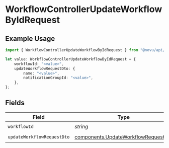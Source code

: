 # WorkflowControllerUpdateWorkflowByIdRequest

## Example Usage

```typescript
import { WorkflowControllerUpdateWorkflowByIdRequest } from "@novu/api/models/operations";

let value: WorkflowControllerUpdateWorkflowByIdRequest = {
    workflowId: "<value>",
    updateWorkflowRequestDto: {
        name: "<value>",
        notificationGroupId: "<value>",
    },
};
```

## Fields

| Field                                                                                      | Type                                                                                       | Required                                                                                   | Description                                                                                |
| ------------------------------------------------------------------------------------------ | ------------------------------------------------------------------------------------------ | ------------------------------------------------------------------------------------------ | ------------------------------------------------------------------------------------------ |
| `workflowId`                                                                               | *string*                                                                                   | :heavy_check_mark:                                                                         | N/A                                                                                        |
| `updateWorkflowRequestDto`                                                                 | [components.UpdateWorkflowRequestDto](../../models/components/updateworkflowrequestdto.md) | :heavy_check_mark:                                                                         | N/A                                                                                        |